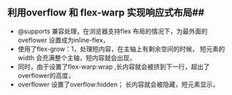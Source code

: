 ## 利用overflow 和 flex-warp 实现响应式布局##
- @supports 兼容处理，在浏览器支持flex 布局的情况下，为最外面的oveflower 设置成为inline-flex，
- 使用了flex-grow：1，处理短内容，在主轴上有剩余空间的时候， 短元素的width 会充满整个主轴，短内容就会出现，
- 同时，由于设置了flex-warp:wrap ,长内容就会被挤到下一行，超出了overflower的高度，
- overflower 设置了overflow:hidden； 长内容就会被隐藏，短元素显示，
